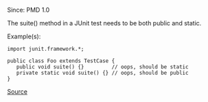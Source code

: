 Since: PMD 1.0

The suite() method in a JUnit test needs to be both public and static.

Example(s):
```
import junit.framework.*;

public class Foo extends TestCase {
   public void suite() {}         // oops, should be static
   private static void suite() {} // oops, should be public
}
```

[Source](https://pmd.github.io/pmd-5.6.1/pmd-java/rules/java/junit.html#JUnitStaticSuite)

